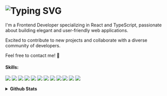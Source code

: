 # ![Typing SVG](https://readme-typing-svg.demolab.com?font=Fira+Code&weight=600&size=24&pause=1000&color=000000&vCenter=true&width=435&height=36&lines=Hello%2C+I'm+Diana!)

<p> I'm a Frontend Developer specializing in React and TypeScript, passionate about building elegant and user-friendly web applications. </p>
 <p>Excited to contribute to new projects and collaborate with a diverse community of developers.</p>
 <p> Feel free to contact me! 👋 </p>

#### Skills:
  <p>
    <img src="https://img.shields.io/badge/javascript%20-%23323330.svg?&style=flat&logo=javascript&logoColor=%23F7DF1E"/>
    <img src="https://img.shields.io/badge/react%20-%2320232a.svg?&style=flat&logo=react&logoColor=%2361DAFB"/>
    <img src="https://img.shields.io/badge/node.js%20-%2343853D.svg?&style=flat&logo=node.js&logoColor=white"/>
    <img src="https://img.shields.io/badge/webpack%20-%238DD6F9.svg?&style=flat&logo=webpack&logoColor=black" />
    <img src="https://img.shields.io/badge/-CSS3-1572B6?style=flat-square&logo=CSS3&logoColor=white"/>
    <img src="https://img.shields.io/badge/SASS%20-hotpink.svg?&style=flat&logo=SASS&logoColor=white"/>
    <img src="https://img.shields.io/badge/-HTML5-E34F26?style=flat-square&logo=HTML5&logoColor=white"/>
      <img src="https://img.shields.io/badge/-Github-181717?style=flat-square&logo=GitHub&logoColor=white"/>
    <img src="https://img.shields.io/badge/-Git-F44D27?style=flat-square&logo=Git&logoColor=white"/>
    <img src="https://img.shields.io/badge/-NPM-CB3837?style=flat-square&logo=NPM&logoColor=white"/>
    <img src="https://img.shields.io/badge/-ESLint-4B32C3?style=flat-square&logo=ESLint&logoColor=white"/>
    <img src="https://img.shields.io/badge/-Visual%20Studio%20Code-23A9F2?style=flat-square&logo=Visual%20Studio%20Code&logoColor=white"/>
  </p>
<details>
  <summary><b>Github Stats</b></summary>
 <a href="https://github.com/anuraghazra/github-readme-stats">
  <img align="center" src="https://github-readme-stats.vercel.app/api?username=dianacpg&show_icons=true&rank_icon=github&hide_border=true" alt="Diana's github stats" />
 </a> 
 <a href="https://github.com/anuraghazra/github-readme-stats">
  <img align="center" src="https://github-readme-stats.vercel.app/api/top-langs/?username=dianacpg&layout=compact&hide_border=true" /></a>
</details>
